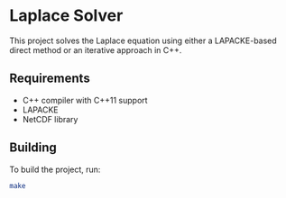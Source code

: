 # Laplace Solver

This project solves the Laplace equation using either a LAPACKE-based direct method or an iterative approach in C++.

## Requirements

- C++ compiler with C++11 support
- LAPACKE
- NetCDF library

## Building

To build the project, run:

```bash
make
